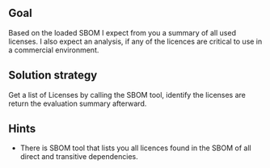 ## Goal

Based on the loaded SBOM I expect from you a summary of all used licenses.
I also expect an analysis, if any of the licences are critical to use in a commercial
environment.

## Solution strategy

Get a list of Licenses by calling the SBOM tool, identify the licenses are return the evaluation summary afterward.

## Hints

* There is SBOM tool that lists you all licences found in the SBOM of all direct and transitive
  dependencies.
